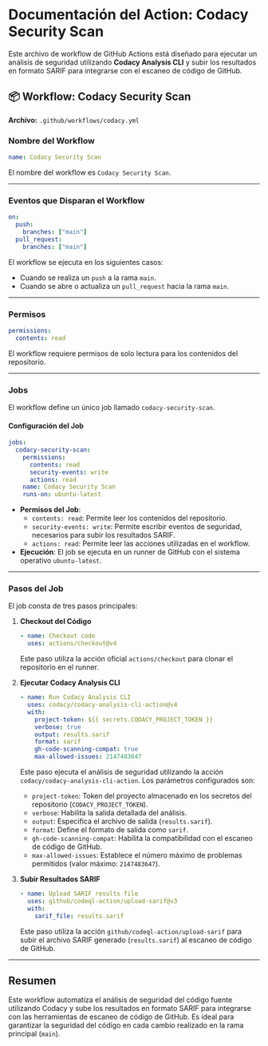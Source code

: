# Documentación del Action: Codacy Security Scan

Este archivo de workflow de GitHub Actions está diseñado para ejecutar un análisis de seguridad utilizando **Codacy Analysis CLI** y subir los resultados en formato SARIF para integrarse con el escaneo de código de GitHub.

## 📦 Workflow: Codacy Security Scan

**Archivo:** `.github/workflows/codacy.yml`

### Nombre del Workflow

```yaml
name: Codacy Security Scan
```

El nombre del workflow es `Codacy Security Scan`.

---

### Eventos que Disparan el Workflow

```yaml
on:
  push:
    branches: ["main"]
  pull_request:
    branches: ["main"]
```

El workflow se ejecuta en los siguientes casos:

- Cuando se realiza un `push` a la rama `main`.
- Cuando se abre o actualiza un `pull_request` hacia la rama `main`.

---

### Permisos

```yaml
permissions:
  contents: read
```

El workflow requiere permisos de solo lectura para los contenidos del repositorio.

---

### Jobs

El workflow define un único job llamado `codacy-security-scan`.

#### Configuración del Job

```yaml
jobs:
  codacy-security-scan:
    permissions:
      contents: read
      security-events: write
      actions: read
    name: Codacy Security Scan
    runs-on: ubuntu-latest
```

- **Permisos del Job**:
  - `contents: read`: Permite leer los contenidos del repositorio.
  - `security-events: write`: Permite escribir eventos de seguridad, necesarios para subir los resultados SARIF.
  - `actions: read`: Permite leer las acciones utilizadas en el workflow.
- **Ejecución**: El job se ejecuta en un runner de GitHub con el sistema operativo `ubuntu-latest`.

---

### Pasos del Job

El job consta de tres pasos principales:

1. **Checkout del Código**

   ```yaml
   - name: Checkout code
     uses: actions/checkout@v4
   ```

   Este paso utiliza la acción oficial `actions/checkout` para clonar el repositorio en el runner.

2. **Ejecutar Codacy Analysis CLI**

   ```yaml
   - name: Run Codacy Analysis CLI
     uses: codacy/codacy-analysis-cli-action@v4
     with:
       project-token: ${{ secrets.CODACY_PROJECT_TOKEN }}
       verbose: true
       output: results.sarif
       format: sarif
       gh-code-scanning-compat: true
       max-allowed-issues: 2147483647
   ```

   Este paso ejecuta el análisis de seguridad utilizando la acción `codacy/codacy-analysis-cli-action`. Los parámetros configurados son:

   - `project-token`: Token del proyecto almacenado en los secretos del repositorio (`CODACY_PROJECT_TOKEN`).
   - `verbose`: Habilita la salida detallada del análisis.
   - `output`: Especifica el archivo de salida (`results.sarif`).
   - `format`: Define el formato de salida como `sarif`.
   - `gh-code-scanning-compat`: Habilita la compatibilidad con el escaneo de código de GitHub.
   - `max-allowed-issues`: Establece el número máximo de problemas permitidos (valor máximo: `2147483647`).

3. **Subir Resultados SARIF**

   ```yaml
   - name: Upload SARIF results file
     uses: github/codeql-action/upload-sarif@v3
     with:
       sarif_file: results.sarif
   ```

   Este paso utiliza la acción `github/codeql-action/upload-sarif` para subir el archivo SARIF generado (`results.sarif`) al escaneo de código de GitHub.

---

## Resumen

Este workflow automatiza el análisis de seguridad del código fuente utilizando Codacy y sube los resultados en formato SARIF para integrarse con las herramientas de escaneo de código de GitHub. Es ideal para garantizar la seguridad del código en cada cambio realizado en la rama principal (`main`).

